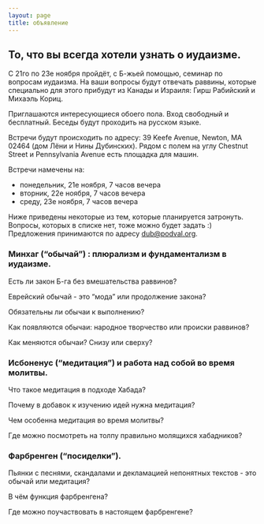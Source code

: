 ```yaml
---
layout: page
title: объявление
---
```


## То, что вы всегда хотели узнать о иудаизме. ##

С 21го по 23е ноября пройдёт, с Б-жьей помощью, семинар по вопросам иудаизма. На ваши вопросы будут
отвечать раввины, которые специально для этого прибудут из Канады и Израиля: Гирш Рабийский и
Михаэль Кориц.

Приглашаются интересующиеся обоего пола. Вход свободный и бесплатный. Беседы будут проходить на
русском языке.

Встречи будут происходить по адресу: 39 Keefe Avenue, Newton, MA 02464 (дом Лёни и Нины Дубинских).
Рядом с полем на углу Chestnut Street и Pennsylvania Avenue есть площадка для машин.

Встречи намечены на:
* понедельник, 21е ноября, 7 часов вечера
* вторник, 22е ноября, 7 часов вечера
* среду, 23е ноября, 7 часов вечера

Ниже приведены некоторые из тем, которые планируется затронуть.
Вопросы, которых в списке нет, тоже можно будет задать :)
Предложения принимаются по адресу dub@podval.org.

### Минхаг (“обычай”) : плюрализм и фундаментализм в иудаизме. ###

Есть ли закон Б-га без вмешательства раввинов?

Еврейский обычай - это “мода” или продолжение закона?

Обязательны ли обычаи к выполнению?

Как появляются обычаи: народное творчество или происки раввинов?

Как меняются обычаи? Снизу или сверху?

### Исбоненус (“медитация”) и работа над собой во время молитвы. ###

Что такое медитация в подходе Хабада?

Почему в добавок к изучению идей нужна медитация?

Чем особенна медитация во время молитвы?

Где можно посмотреть на толпу правильно молящихся хабадников?

### Фарбренген (“посиделки”). ###

Пьянки с песнями, скандалами и декламацией непонятных текстов - это обычай или медитация?

В чём функция фарбренгена?

Где можно поучаствовать в настоящем фарбренгене?
